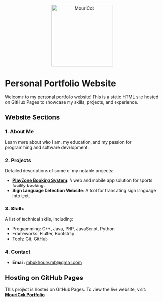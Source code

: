 <div align="center">
  <img src="" alt="MouriCok" width="200">
</div>

# Personal Portfolio Website

Welcome to my personal portfolio website! This is a static HTML site hosted on GitHub Pages to showcase my skills, projects, and experience. 

## Website Sections

### 1. About Me
Learn more about who I am, my education, and my passion for programming and software development.

### 2. Projects
Detailed descriptions of some of my notable projects:
- **[PlayZone Booking System](https://playzone.zarifhomelab.com)**: A web and mobile app solution for sports facility booking.
- **Sign Language Detection Website**: A tool for translating sign language into text.

### 3. Skills
A list of technical skills, including:
- Programming: C++, Java, PHP, JavaScript, Python
- Frameworks: Flutter, Bootstrap
- Tools: Git, GitHub

### 4. Contact
- **Email:** [mbukhoury.mb@gmail.com](mailto:mbukhoury.mb@gmail.com)

## Hosting on GitHub Pages
This project is hosted on GitHub Pages. To view the live website, visit: 
**[MouriCok Portfolio](https://github.com/MouriCok/portfolio)**
